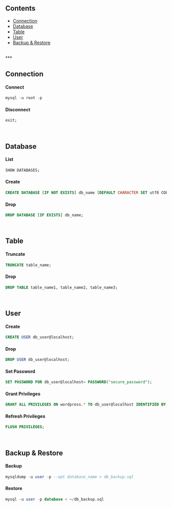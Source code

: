 ## Contents

- [Connection](#connection)
- [Database](#database)
- [Table](#table)
- [User](#user)
- [Backup & Restore](#backup--restore)

<br />
***
<br />

## Connection

#### Connect
```sql
mysql -u root -p
```

#### Disconnect
```sql
exit;
```

<br />

## Database

#### List
```sql
SHOW DATABASES;
```

#### Create
```sql
CREATE DATABASE [IF NOT EXISTS] db_name [DEFAULT CHARACTER SET utf8 COLLATE utf8_unicode_ci];
```

#### Drop
```sql
DROP DATABASE [IF EXISTS] db_name;
```

<br />

## Table

#### Truncate
```sql
TRUNCATE table_name;
```

#### Drop
```sql
DROP TABLE table_name1, table_name2, table_name3;
```

<br />

## User

#### Create
```sql
CREATE USER db_user@localhost;
```

#### Drop
```sql
DROP USER db_user@localhost;
```

#### Set Password
```sql
SET PASSWORD FOR db_user@localhost= PASSWORD("secure_password");
```

#### Grant Privileges
```sql
GRANT ALL PRIVILEGES ON wordpress.* TO db_user@localhost IDENTIFIED BY 'secure_password';
```

#### Refresh Privileges
```sql
FLUSH PRIVILEGES;
```

<br />

## Backup & Restore

#### Backup
```sql
mysqldump -u user -p --opt database_name > db_backup.sql
```

#### Restore
```sql
mysql -u user -p database < ~/db_backup.sql
```
